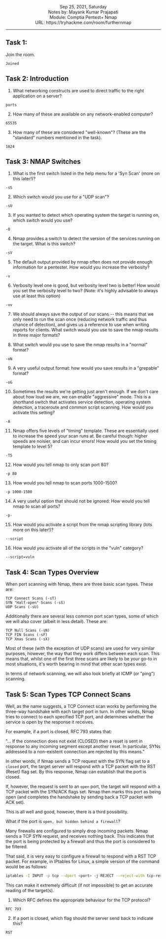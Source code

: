 <div align = "center">
Sep 25, 2021, Saturday<br>
Notes by: Mayank Kumar Prajapati<br>
Module: Comptia Pentest+ Nmap<br>
URL: https://tryhackme.com/room/furthernmap
</div>

***
## Task 1:
Join the room.
```
Joined
````
## Task 2: Introduction
1. What networking constructs are used to direct traffic to the right application on a server?
```
ports
```
2. How many of these are available on any network-enabled computer?
```
65535
```
3. How many of these are considered "well-known"? (These are the "standard" numbers mentioned in the task).
```
1024
```
## Task 3: NMAP Switches
1. What is the first switch listed in the help menu for a 'Syn Scan' (more on this later!)?
```
-sS
```
2. Which switch would you use for a "UDP scan"?
```
-sU
```
3. If you wanted to detect which operating system the target is running on, which switch would you use?
```
-O
```
4. Nmap provides a switch to detect the version of the services running on the target. What is this switch?
```
-sV
```
5. The default output provided by nmap often does not provide enough information for a pentester. How would you increase the verbosity?
```
-v
```
6. Verbosity level one is good, but verbosity level two is better! How would you set the verbosity level to two?
(Note: it's highly advisable to always use at least this option)
```
-vv
```
7. We should always save the output of our scans -- this means that we only need to run the scan once (reducing network traffic and thus chance of detection), and gives us a reference to use when writing reports for clients.
What switch would you use to save the nmap results in three major formats?

8. What switch would you use to save the nmap results in a "normal" format?
```
-oN
```
9. A very useful output format: how would you save results in a "grepable" format?
```
-oG
```
10. Sometimes the results we're getting just aren't enough. If we don't care about how loud we are, we can enable "aggressive" mode. This is a shorthand switch that activates service detection, operating system detection, a traceroute and common script scanning.
How would you activate this setting?
```
-A
```
11. Nmap offers five levels of "timing" template. These are essentially used to increase the speed your scan runs at. Be careful though: higher speeds are noisier, and can incur errors! How would you set the timing template to level 5?
```
-T5
```
12. How would you tell nmap to only scan port 80?
```
-p 80
```
13. How would you tell nmap to scan ports 1000-1500?
```
-p 1000-1500
```
14. A very useful option that should not be ignored:
How would you tell nmap to scan all ports?
```
-p-
```
15. How would you activate a script from the nmap scripting library (lots more on this later!)?
```
--script
```
16. How would you activate all of the scripts in the "vuln" category?
```
--script=vuln
```
## Task 4: Scan Types Overview


When port scanning with Nmap, there are three basic scan types. These are:

    TCP Connect Scans (-sT)
    SYN "Half-open" Scans (-sS)
    UDP Scans (-sU)

Additionally there are several less common port scan types, some of which we will also cover (albeit in less detail). These are:

    TCP Null Scans (-sN)
    TCP FIN Scans (-sF)
    TCP Xmas Scans (-sX)

Most of these (with the exception of UDP scans) are used for very similar purposes, however, the way that they work differs between each scan. This means that, whilst one of the first three scans are likely to be your go-to in most situations, it's worth bearing in mind that other scan types exist.

In terms of network scanning, we will also look briefly at ICMP (or "ping") scanning.

## Task 5: Scan Types TCP Connect Scans



Well, as the name suggests, a TCP Connect scan works by performing the three-way handshake with each target port in turn. In other words, Nmap tries to connect to each specified TCP port, and determines whether the service is open by the response it receives.

For example, if a port is closed, RFC 793 states that:

"... If the connection does not exist (CLOSED) then a reset is sent in response to any incoming segment except another reset.  In particular, SYNs addressed to a non-existent connection are rejected by this means."

In other words, if Nmap sends a TCP request with the SYN flag set to a `closed` port, the target server will respond with a TCP packet with the RST (Reset) flag set. By this response, Nmap can establish that the port is closed.

If, however, the request is sent to an `open` port, the target will respond with a TCP packet with the SYN/ACK flags set. Nmap then marks this port as being open (and completes the handshake by sending back a TCP packet with ACK set).

This is all well and good, however, there is a third possibility.

What if the port is `open, but hidden behind a firewall`?

Many firewalls are configured to simply drop incoming packets. Nmap sends a TCP SYN request, and receives nothing back. This indicates that the port is being protected by a firewall and thus the port is considered to be filtered.

That said, it is very easy to configure a firewall to respond with a RST TCP packet. For example, in IPtables for Linux, a simple version of the command would be as follows:

```zsh
iptables -I INPUT -p tcp --dport <port> -j REJECT --reject-with tcp-reset
```
This can make it extremely difficult (if not impossible) to get an accurate reading of the target(s).


1. Which RFC defines the appropriate behaviour for the TCP protocol?
```
RFC 793
```
2. If a port is closed, which flag should the server send back to indicate this?
```
RST
```
